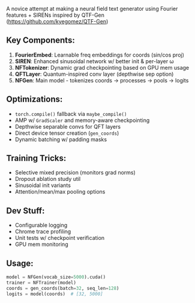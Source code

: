 A novice attempt at making a neural field text generator using Fourier features + SIRENs inspired by QTF-Gen (https://github.com/kyegomez/QTF-Gen) 

## Key Components:
1. **FourierEmbed**: Learnable freq embeddings for coords (sin/cos proj)
2. **SIREN**: Enhanced sinusoidal network w/ better init & per-layer ω
3. **NFTokenizer**: Dynamic grad checkpointing based on GPU mem usage
4. **QFTLayer**: Quantum-inspired conv layer (depthwise sep option)
5. **NFGen**: Main model - tokenizes coords → processes → pools → logits

## Optimizations:
- `torch.compile()` fallback via `maybe_compile()`
- AMP w/ `GradScaler` and memory-aware checkpointing
- Depthwise separable convs for QFT layers
- Direct device tensor creation (`gen_coords`)
- Dynamic batching w/ padding masks

## Training Tricks:
- Selective mixed precision (monitors grad norms)
- Dropout ablation study util
- Sinusoidal init variants
- Attention/mean/max pooling options

## Dev Stuff:
- Configurable logging
- Chrome trace profiling
- Unit tests w/ checkpoint verification
- GPU mem monitoring

## Usage:
```python
model = NFGen(vocab_size=5000).cuda()
trainer = NFTrainer(model)
coords = gen_coords(batch=32, seq_len=128)
logits = model(coords)  # [32, 5000]
